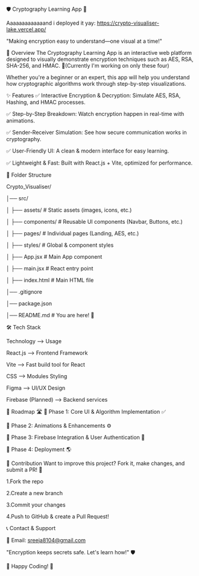 🛡️ Cryptography Learning App 🔐

Aaaaaaaaaaaaand i deployed it yay: https://crypto-visualiser-lake.vercel.app/

"Making encryption easy to understand—one visual at a time!"

📌 Overview
The Cryptography Learning App is an interactive web platform designed to visually demonstrate encryption techniques such as AES, RSA, SHA-256, and HMAC. 🚀(Currently I'm working on only these four)

Whether you're a beginner or an expert, this app will help you understand how cryptographic algorithms work through step-by-step visualizations.

✨ Features
✅ Interactive Encryption & Decryption: Simulate AES, RSA, Hashing, and HMAC processes.

✅ Step-by-Step Breakdown: Watch encryption happen in real-time with animations.

✅ Sender-Receiver Simulation: See how secure communication works in cryptography.

✅ User-Friendly UI: A clean & modern interface for easy learning.

✅ Lightweight & Fast: Built with React.js + Vite, optimized for performance.


📂 Folder Structure

Crypto_Visualiser/

│── src/

│   ├── assets/               # Static assets (images, icons, etc.)

│   ├── components/           # Reusable UI components (Navbar, Buttons, etc.)

│   ├── pages/                # Individual pages (Landing, AES, etc.)

│   ├── styles/               # Global & component styles

│   ├── App.jsx               # Main App component

│   ├── main.jsx              # React entry point

│   ├── index.html            # Main HTML file

│── .gitignore

│── package.json

│── README.md                 # You are here! 📌


🛠️ Tech Stack

Technology --> Usage

React.js --> Frontend Framework

Vite --> Fast build tool for React

CSS --> Modules	Styling

Figma --> UI/UX Design

Firebase (Planned) --> Backend services


🚧 Roadmap 🛣️
📌 Phase 1: Core UI & Algorithm Implementation ✅

📌 Phase 2: Animations & Enhancements ⚙️

📌 Phase 3: Firebase Integration & User Authentication 🔐

📌 Phase 4: Deployment 🌎


🤝 Contribution
Want to improve this project? Fork it, make changes, and submit a PR! 🚀

1.Fork the repo

2.Create a new branch

3.Commit your changes

4.Push to GitHub & create a Pull Request!


📞 Contact & Support

📧 Email: sreeja8104@gmail.com

"Encryption keeps secrets safe. Let's learn how!" 🛡️

🚀 Happy Coding! 🔐